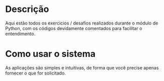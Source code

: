 # Descrição

Aqui estão todos os exercicios / desafios realizados durante o módulo de Python, com os códigos devidamente comentados para facilitar o entendimento.

# Como usar o sistema

As aplicações são simples e intuitivas, de forma que você precise apenas fornecer o que for solicitado.

